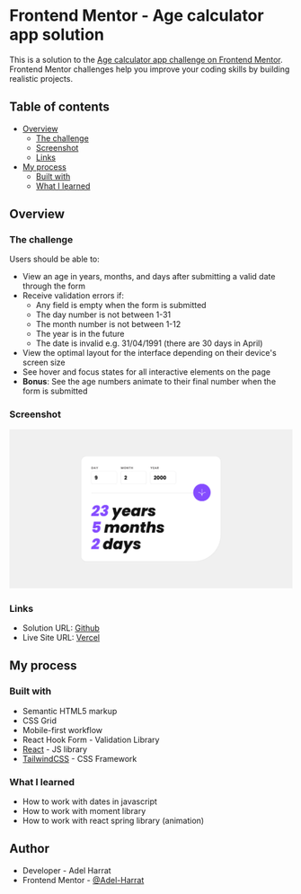 # Frontend Mentor - Age calculator app solution

This is a solution to the [Age calculator app challenge on Frontend Mentor](https://www.frontendmentor.io/challenges/age-calculator-app-dF9DFFpj-Q). Frontend Mentor challenges help you improve your coding skills by building realistic projects.

## Table of contents

- [Overview](#overview)
  - [The challenge](#the-challenge)
  - [Screenshot](#screenshot)
  - [Links](#links)
- [My process](#my-process)
  - [Built with](#built-with)
  - [What I learned](#what-i-learned)

## Overview

### The challenge

Users should be able to:

- View an age in years, months, and days after submitting a valid date through the form
- Receive validation errors if:
  - Any field is empty when the form is submitted
  - The day number is not between 1-31
  - The month number is not between 1-12
  - The year is in the future
  - The date is invalid e.g. 31/04/1991 (there are 30 days in April)
- View the optimal layout for the interface depending on their device's screen size
- See hover and focus states for all interactive elements on the page
- **Bonus**: See the age numbers animate to their final number when the form is submitted

### Screenshot

![](./screenshot.png)

### Links

- Solution URL: [Github](https://github.com/Adel-Harrat/fm-junior-age-calculator-app)
- Live Site URL: [Vercel](https://fm-junior-age-calculator-app.vercel.app/)

## My process

### Built with

- Semantic HTML5 markup
- CSS Grid
- Mobile-first workflow
- React Hook Form - Validation Library
- [React](https://reactjs.org/) - JS library
- [TailwindCSS](https://tailwindcss.com/) - CSS Framework

### What I learned

- How to work with dates in javascript
- How to work with moment library
- How to work with react spring library (animation)

## Author

- Developer - Adel Harrat
- Frontend Mentor - [@Adel-Harrat](https://www.frontendmentor.io/profile/Adel-Harrat)

